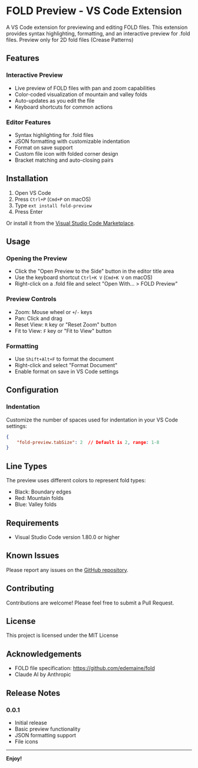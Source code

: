# FOLD Preview - VS Code Extension

A VS Code extension for previewing and editing FOLD files. This extension provides syntax highlighting, formatting, and an interactive preview for .fold files. Preview only for 2D fold files (Crease Patterns)

## Features

### Interactive Preview
- Live preview of FOLD files with pan and zoom capabilities
- Color-coded visualization of mountain and valley folds
- Auto-updates as you edit the file
- Keyboard shortcuts for common actions

### Editor Features
- Syntax highlighting for .fold files
- JSON formatting with customizable indentation
- Format on save support
- Custom file icon with folded corner design
- Bracket matching and auto-closing pairs

## Installation

1. Open VS Code
2. Press `Ctrl+P` (`Cmd+P` on macOS)
3. Type `ext install fold-preview`
4. Press Enter

Or install it from the [Visual Studio Code Marketplace](https://marketplace.visualstudio.com/items?itemName=fold-preview).

## Usage

### Opening the Preview
- Click the "Open Preview to the Side" button in the editor title area
- Use the keyboard shortcut `Ctrl+K V` (`Cmd+K V` on macOS)
- Right-click on a .fold file and select "Open With... > FOLD Preview"

### Preview Controls
- Zoom: Mouse wheel or `+`/`-` keys
- Pan: Click and drag
- Reset View: `R` key or "Reset Zoom" button
- Fit to View: `F` key or "Fit to View" button

### Formatting
- Use `Shift+Alt+F` to format the document
- Right-click and select "Format Document"
- Enable format on save in VS Code settings

## Configuration

### Indentation
Customize the number of spaces used for indentation in your VS Code settings:

```json
{
    "fold-preview.tabSize": 2  // Default is 2, range: 1-8
}
```

## Line Types
The preview uses different colors to represent fold types:
- Black: Boundary edges
- Red: Mountain folds
- Blue: Valley folds

## Requirements

- Visual Studio Code version 1.80.0 or higher

## Known Issues

Please report any issues on the [GitHub repository](https://github.com/yourusername/fold-preview/issues).

## Contributing

Contributions are welcome! Please feel free to submit a Pull Request.

## License

This project is licensed under the MIT License

## Acknowledgements

- FOLD file specification: https://github.com/edemaine/fold
- Claude AI by Anthropic

## Release Notes

### 0.0.1
- Initial release
- Basic preview functionality
- JSON formatting support
- File icons

---

**Enjoy!**